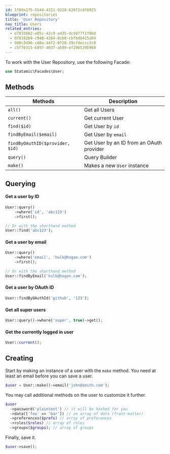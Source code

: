 ```yaml
---
id: 1f89a175-5544-4151-9228-620f2c4f0925
blueprint: repositories
title: 'User Repository'
nav_title: Users
related_entries:
  - e7833062-e05c-42c9-ad35-dc5077f1f0b8
  - 0f8102b9-c948-4264-8cb8-cbfbd0415a04
  - 980c2496-c80a-44f2-8f28-39cfdeccc2c8
  - c5f70315-b897-4037-a599-ef298539b988
---
```

To work with the User Repository, use the following Facade:

```php
use Statamic\Facades\User;
```

## Methods

| Methods | Description |
| ------- | ----------- |
| `all()` | Get all Users |
| `current()` | Get current User |
| `find($id)` | Get User by `id` |
| `findByEmail($email)` | Get User by `email` |
| `findByOAuthID($provider, $id)` | Get User by an ID from an OAuth provider  |
| `query()` | Query Builder |
| `make()` | Makes a new `User` instance |

## Querying

#### Get a user by ID

```php
User::query()
    ->where('id', 'abc123')
    ->first();

// Or with the shorthand method
User::find('abc123');
```

#### Get a user by email

```php
User::query()
    ->where('email', 'hulk@hogan.com')
    ->first();

// Or with the shorthand method
User::findByEmail('hulk@hogan.com');
```

#### Get a user by OAuth ID

```php
User::findByOAuthId('github', '123');
```

#### Get all super users

```php
User::query()->where('super', true)->get();
```

#### Get the currently logged in user

```php
User::current();
```

## Creating

Start by making an instance of a user with the `make` method.
You need at least an email before you can save a user.

```php
$user = User::make()->email('john@smith.com');
```

You may call additional methods on the user to customize it further.

```php
$user
  ->password('plaintext') // it will be hashed for you
  ->data(['foo' => 'bar']) // an array of data (front-matter)
  ->preferences($prefs) // array of preferences
  ->roles($roles) // array of roles
  ->groups($groups); // array of groups
```

Finally, save it.

```php
$user->save();
```
